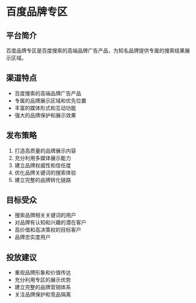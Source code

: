 # 百度品牌专区

## 平台简介
百度品牌专区是百度搜索的高端品牌广告产品，为知名品牌提供专属的搜索结果展示区域。

## 渠道特点
- 百度搜索的高端品牌广告产品
- 专属的品牌展示区域和优先位置
- 丰富的媒体形式和互动功能
- 强大的品牌保护和展示效果

## 发布策略
1. 打造高质量的品牌展示内容
2. 充分利用多媒体展示能力
3. 建立品牌权威性和信任度
4. 优化品牌关键词的搜索体验
5. 建立完整的品牌转化链路

## 目标受众
- 搜索品牌相关关键词的用户
- 对品牌有认知和兴趣的潜在客户
- 高价值和高决策权的目标客户
- 品牌忠实度用户

## 投放建议
- 重视品牌形象和价值传达
- 充分利用专区的展示优势
- 建立完整的品牌营销体系
- 关注品牌保护和竞品隔离